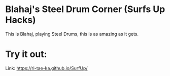 # Blahaj's Steel Drum Corner (Surfs Up Hacks)


This is Blahaj, playing Steel Drums, this is as amazing as it gets.


# Try it out:

Link: https://ri-tae-ka.github.io/SurfUp/
